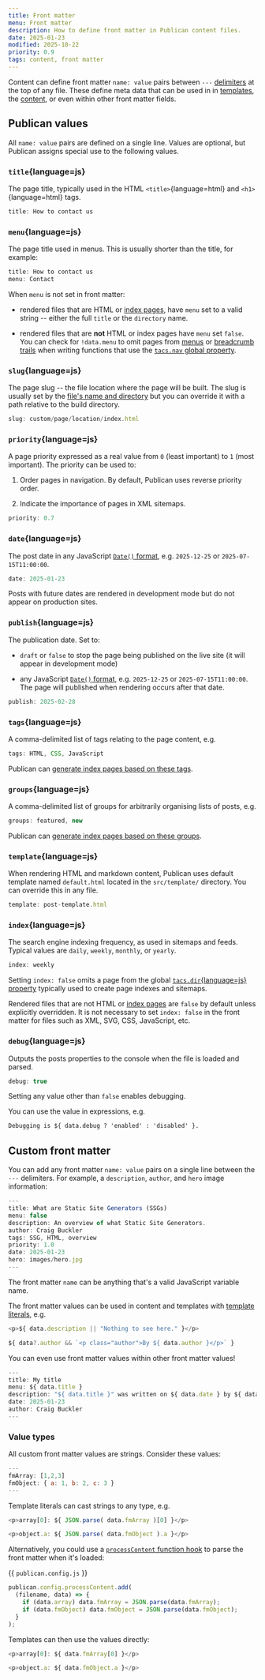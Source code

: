 ```yaml
---
title: Front matter
menu: Front matter
description: How to define front matter in Publican content files.
date: 2025-01-23
modified: 2025-10-22
priority: 0.9
tags: content, front matter
---
```


Content can define front matter `name: value` pairs between `---` [delimiters](--ROOT--docs/reference/publican-options/#front-matter-delimiter) at the top of any file. These define meta data that can be used in in [templates](--ROOT--docs/setup/templates/), the [content](--ROOT--docs/setup/content/), or even within other front matter fields.


## Publican values

All `name: value` pairs are defined on a single line. Values are optional, but Publican assigns special use to the following values.


### `title`{language=js}

The page title, typically used in the HTML `<title>`{language=html} and `<h1>`{language=html} tags.

```js
title: How to contact us
```


### `menu`{language=js}

The page title used in menus. This is usually shorter than the title, for example:

```js
title: How to contact us
menu: Contact
```

When `menu` is not set in front matter:

* rendered files that are HTML or [index pages](--ROOT--docs/reference/publican-options/#index-page-filename), have `menu` set to a valid string -- either the full `title` or the `directory` name.

* rendered files that are **not** HTML or index pages have `menu` set `false`. You can check for `!data.menu` to omit pages from [menus](--ROOT--docs/recipe/navigation/main-menu/) or [breadcrumb trails](--ROOT--docs/recipe/navigation/breadcrumb-links/) when writing functions that use the [`tacs.nav` global property](--ROOT--docs/reference/global-properties/#tacsnav).


### `slug`{language=js}

The page slug -- the file location where the page will be built. The slug is usually set by the [file's name and directory](--ROOT--docs/setup/content/#directory-structure) but you can override it with a path relative to the build directory.

```js
slug: custom/page/location/index.html
```


### `priority`{language=js}

A page priority expressed as a real value from `0` (least important) to `1` (most important). The priority can be used to:

1. Order pages in navigation. By default, Publican uses reverse priority order.

1. Indicate the importance of pages in XML sitemaps.

```js
priority: 0.7
```


### `date`{language=js}

The post date in any JavaScript [`Date()` format](https://developer.mozilla.org/docs/Web/JavaScript/Reference/Global_Objects/Date), e.g. `2025-12-25` or `2025-07-15T11:00:00`.

```js
date: 2025-01-23
```

Posts with future dates are rendered in development mode but do not appear on production sites.


### `publish`{language=js}

The publication date. Set to:

* `draft` or `false` to stop the page being published on the live site (it will appear in development mode)

* any JavaScript [`Date()` format](https://developer.mozilla.org/docs/Web/JavaScript/Reference/Global_Objects/Date), e.g. `2025-12-25` or `2025-07-15T11:00:00`. The page will published when rendering occurs after that date.

```js
publish: 2025-02-28
```


### `tags`{language=js}

A comma-delimited list of tags relating to the page content, e.g.

```js
tags: HTML, CSS, JavaScript
```

Publican can [generate index pages based on these tags](--ROOT--docs/setup/tag-indexes/).


### `groups`{language=js}

A comma-delimited list of groups for arbitrarily organising lists of posts, e.g.

```js
groups: featured, new
```

Publican can [generate index pages based on these groups](--ROOT--docs/setup/group-indexes/).


### `template`{language=js}

When rendering HTML and markdown content, Publican uses default template named `default.html` located in the `src/template/` directory. You can override this in any file.

```js
template: post-template.html
```


### `index`{language=js}

The search engine indexing frequency, as used in sitemaps and feeds. Typical values are `daily`, `weekly`, `monthly`, or `yearly`.

```js
index: weekly
```

Setting `index: false` omits a page from the global [`tacs.dir`{language=js} property](--ROOT--/docs/reference/global-properties/#tacsdir) typically used to create page indexes and sitemaps.

Rendered files that are not HTML or [index pages](--ROOT--docs/reference/publican-options/#index-page-filename) are `false` by default unless explicitly overridden. It is not necessary to set `index: false` in the front matter for files such as XML, SVG, CSS, JavaScript, etc.


### `debug`{language=js}

Outputs the posts properties to the console when the file is loaded and parsed.

```js
debug: true
```

Setting any value other than `false` enables debugging.

You can use the value in expressions, e.g.

```md
Debugging is ${ data.debug ? 'enabled' : 'disabled' }.
```


## Custom front matter

You can add any front matter `name: value` pairs on a single line between the `---` delimiters. For example, a `description`, `author`, and `hero` image information:

```js
---
title: What are Static Site Generators (SSGs)
menu: false
description: An overview of what Static Site Generators.
author: Craig Buckler
tags: SSG, HTML, overview
priority: 1.0
date: 2025-01-23
hero: images/hero.jpg
---
```

The front matter `name` can be anything that's a valid JavaScript variable name.

The front matter values can be used in content and templates with [template literals](--ROOT--docs/setup/jstacs/), e.g.

```js
<p>${ data.description || "Nothing to see here." }</p>

${ data?.author && `<p class="author">By ${ data.author }</p>` }
```

You can even use front matter values within other front matter values!

```js
---
title: My title
menu: ${ data.title }
description: "${ data.title }" was written on ${ data.date } by ${ data.author }
date: 2025-01-23
author: Craig Buckler
---
```


### Value types

All custom front matter values are strings. Consider these values:

```js
---
fmArray: [1,2,3]
fmObject: { a: 1, b: 2, c: 3 }
---
```

Template literals can cast strings to any type, e.g.

```js
<p>array[0]: ${ JSON.parse( data.fmArray )[0] }</p>

<p>object.a: ${ JSON.parse( data.fmObject ).a }</p>
```

Alternatively, you could use a [`processContent` function hook](--ROOT--docs/reference/event-functions/#processcontent) to parse the front matter when it's loaded:

{{ `publican.config.js` }}
```js
publican.config.processContent.add(
  (filename, data) => {
    if (data.array) data.fmArray = JSON.parse(data.fmArray);
    if (data.fmObject) data.fmObject = JSON.parse(data.fmObject);
  }
);
```

Templates can then use the values directly:

```js
<p>array[0]: ${ data.fmArray[0] }</p>

<p>object.a: ${ data.fmObject.a }</p>
```
